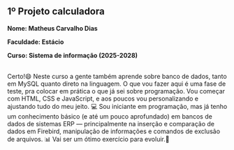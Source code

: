 <Tittle><h2>1º Projeto calculadora</h2></Tittle>
<p><b>Nome: Matheus Carvalho Dias</b></p>
<p><b>Faculdade: Estácio</b></p>
<p><b>Curso: Sistema de informação (2025-2028)</b></p>
<br>Certo!😄 Neste curso a gente também aprende sobre banco de dados, tanto em MySQL quanto direto na linguagem.
O que vou fazer aqui é uma fase de teste, pra colocar em prática o que já sei sobre programação. Vou começar com HTML, CSS e JavaScript, e aos poucos vou personalizando e ajustando tudo do meu jeito. 💻
Sou iniciante em programação, mas já tenho um conhecimento básico (e até um pouco aprofundado) em bancos de dados de sistemas ERP — principalmente na inserção e comparação de dados em Firebird, manipulação de informações e comandos de exclusão de arquivos. 📊
Vai ser um ótimo exercício para evoluir.🚀</br>
